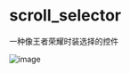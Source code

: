 # scroll_selector
一种像王者荣耀时装选择的控件

![image](https://github.com/zhishu520/scroll_selector/blob/master/gif/2.gif)
